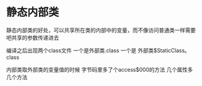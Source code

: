 # 静态内部类

静态内部类的好处，可以共享所在类的内部中的变量，而不像访问普通类一样需要吧共享的参数传递进去

编译之后出现两个class文件
一个是外部类.class 一个是 外部类$StaticClass。class

内部类取外部类的变量值的时候 字节码里多了个access$000的方法
几个属性多几个方法
